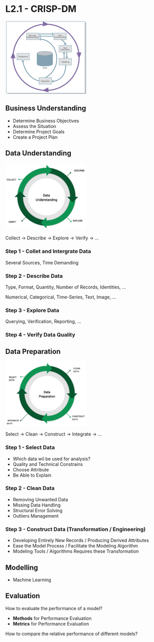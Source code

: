 # L2.1 - CRISP-DM

<img src="./assets/1d5a5438-d8e9-4b5d-9a17-8c7146248650.png" width="50%"></img>

## Business Understanding

- Determine Business Objectives
- Assess the Situation
- Determine Project Goals
- Create a Project Plan

## Data Understanding

<img src="./assets/1d03ed09-427b-49d7-8a11-3484dee6de71.jpeg" width="50%"></img>

Collect -> Describe -> Explore -> Verify -> ...

### Step 1 - Collet and Intergrate Data

Several Sources, Time Demanding

### Step 2 - Describe Data

Type, Format, Quantity, Number of Records, Identities, ...

Numerical, Categorical, Time-Series, Text, Image, ...

### Step 3 - Explore Data

Querying, Verification, Reporting, ...

### Step 4 - Verify Data Quality

## Data Preparation

<img src="./assets/cc90a5b5-b0cc-4040-a0a7-6bbace2b9b3f.jpeg" width="50%"></img>

Select -> Clean -> Construct -> Integrate -> ...

### Step 1 - Select Data

- Which data wil be used for analysis?
- Quality and Technical Constrains
- Choose Attribute
- Be Able to Explain

### Step 2 - Clean Data

- Removing Unwanted Data
- Missing Data Handling
- Structural Error Solving
- Outliers Management

### Step 3 - Construct Data (Transformation / Engineering)

- Developing Entirely New Records / Producing Derived Attributes
- Ease the Model Process / Facilitate the Modeling Algorithm
- Modeling Tools / Algorithms Requires these Transformation

## Modelling

- Machine Learning

## Evaluation

How to evaluate the performance of a model?

- **Methods** for Performance Evaluation
- **Metrics** for Performance Evaluation

How to compare the relative performance of different models?